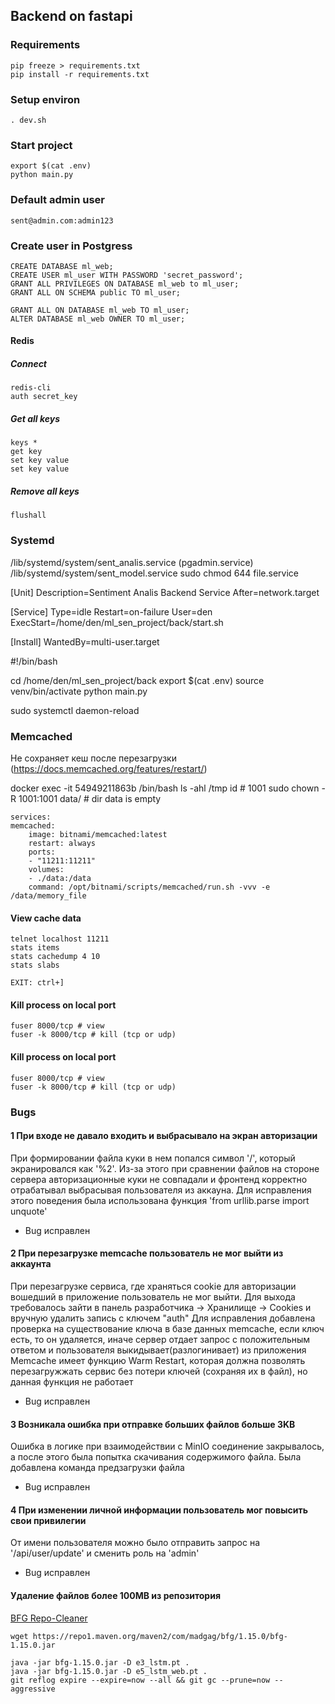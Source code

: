 Backend on fastapi
----


### Requirements

    pip freeze > requirements.txt
    pip install -r requirements.txt

### Setup environ

    . dev.sh

### Start project

    export $(cat .env)
    python main.py

### Default admin user

    sent@admin.com:admin123

### Create user in Postgress

    CREATE DATABASE ml_web;
    CREATE USER ml_user WITH PASSWORD 'secret_password';
    GRANT ALL PRIVILEGES ON DATABASE ml_web to ml_user;
    GRANT ALL ON SCHEMA public TO ml_user;

    GRANT ALL ON DATABASE ml_web TO ml_user;
    ALTER DATABASE ml_web OWNER TO ml_user;

#### Redis

##### Connect

    redis-cli
    auth secret_key

##### Get all keys

    keys *
    get key
    set key value
    set key value

##### Remove all keys

    flushall


### Systemd

/lib/systemd/system/sent_analis.service (pgadmin.service)
/lib/systemd/system/sent_model.service 
sudo chmod 644 file.service

[Unit]
Description=Sentiment Analis Backend Service
After=network.target

[Service]
Type=idle
Restart=on-failure
User=den
ExecStart=/home/den/ml_sen_project/back/start.sh

[Install]
WantedBy=multi-user.target

#!/bin/bash

cd /home/den/ml_sen_project/back
export $(cat .env)
source venv/bin/activate
python main.py

sudo systemctl daemon-reload

### Memcached

Не сохраняет кеш после перезагрузки (https://docs.memcached.org/features/restart/)

docker exec -it 54949211863b /bin/bash
ls -ahl /tmp
id # 1001
sudo chown -R 1001:1001 data/ # dir data is empty

    services:
    memcached:
        image: bitnami/memcached:latest
        restart: always
        ports:
        - "11211:11211"
        volumes:
        - ./data:/data
        command: /opt/bitnami/scripts/memcached/run.sh -vvv -e /data/memory_file

#### View cache data

    telnet localhost 11211
    stats items
    stats cachedump 4 10
    stats slabs

    EXIT: ctrl+]

#### Kill process on local port

    fuser 8000/tcp # view
    fuser -k 8000/tcp # kill (tcp or udp)

#### Kill process on local port

    fuser 8000/tcp # view
    fuser -k 8000/tcp # kill (tcp or udp)

### Bugs

#### 1 При входе не давало входить и выбрасывало на экран авторизации

При формировании файла куки в нем попался символ '/', который экранировался как '%2'. Из-за этого при сравнении файлов на стороне сервера авторизационные куки не совпадали и фронтенд корректно отрабатывал выбрасывая пользователя из аккауна.
Для исправления этого поведения была использована функция 'from urllib.parse import unquote'

- Bug исправлен

#### 2 При перезагрузке memcache пользователь не мог выйти из аккаунта

При перезагрузке сервиса, где храняться cookie для авторизации вошедший в приложение пользователь
не мог выйти. Для выхода требовалось зайти в панель разработчика -> Хранилище -> Cookies и вручную удалить
запись с ключем "auth"
Для  исправления добавлена проверка на существование ключа в базе данных memcache, если ключ есть, то он удаляется, 
иначе сервер отдает запрос с положительным ответом и пользователя выкидывает(разлогинивает) из приложения
Memcache имеет функцию Warm Restart, которая должна позволять перезагружжать сервис без потери ключей (сохраняя их в файл),
но данная функция не работает

- Bug исправлен

#### 3 Возникала ошибка при отправке больших файлов больше 3KB

Ошибка в логике при взаимодействии с MinIO соединение закрывалось, а после этого была попытка скачивания содержимого файла. Была добавлена команда предзагрузки файла

- Bug исправлен

#### 4 При изменении личной информации пользователь мог повысить свои привилегии
От имени пользователя можно было отправить запрос на '/api/user/update' и сменить роль на 'admin'

- Bug исправлен

#### Удаление файлов более 100MB из репозитория

[BFG Repo-Cleaner](https://rtyley.github.io/bfg-repo-cleaner/)


    wget https://repo1.maven.org/maven2/com/madgag/bfg/1.15.0/bfg-1.15.0.jar
    
    java -jar bfg-1.15.0.jar -D e3_lstm.pt .
    java -jar bfg-1.15.0.jar -D e5_lstm_web.pt .
    git reflog expire --expire=now --all && git gc --prune=now --aggressive
